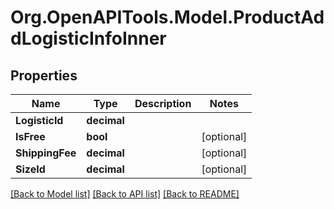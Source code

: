 # Org.OpenAPITools.Model.ProductAddLogisticInfoInner

## Properties

Name | Type | Description | Notes
------------ | ------------- | ------------- | -------------
**LogisticId** | **decimal** |  | 
**IsFree** | **bool** |  | [optional] 
**ShippingFee** | **decimal** |  | [optional] 
**SizeId** | **decimal** |  | [optional] 

[[Back to Model list]](../README.md#documentation-for-models) [[Back to API list]](../README.md#documentation-for-api-endpoints) [[Back to README]](../README.md)

